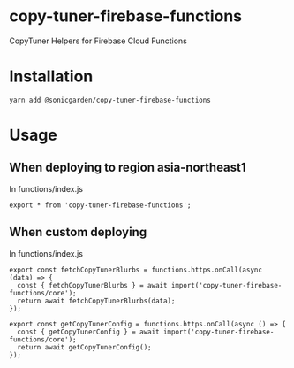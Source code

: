 # copy-tuner-firebase-functions

CopyTuner Helpers for Firebase Cloud Functions

# Installation

```
yarn add @sonicgarden/copy-tuner-firebase-functions
```

# Usage

## When deploying to region asia-northeast1

In functions/index.js

```
export * from 'copy-tuner-firebase-functions';
```

## When custom deploying

In functions/index.js

```
export const fetchCopyTunerBlurbs = functions.https.onCall(async (data) => {
  const { fetchCopyTunerBlurbs } = await import('copy-tuner-firebase-functions/core');
  return await fetchCopyTunerBlurbs(data);
});

export const getCopyTunerConfig = functions.https.onCall(async () => {
  const { getCopyTunerConfig } = await import('copy-tuner-firebase-functions/core');
  return await getCopyTunerConfig();
});
```
